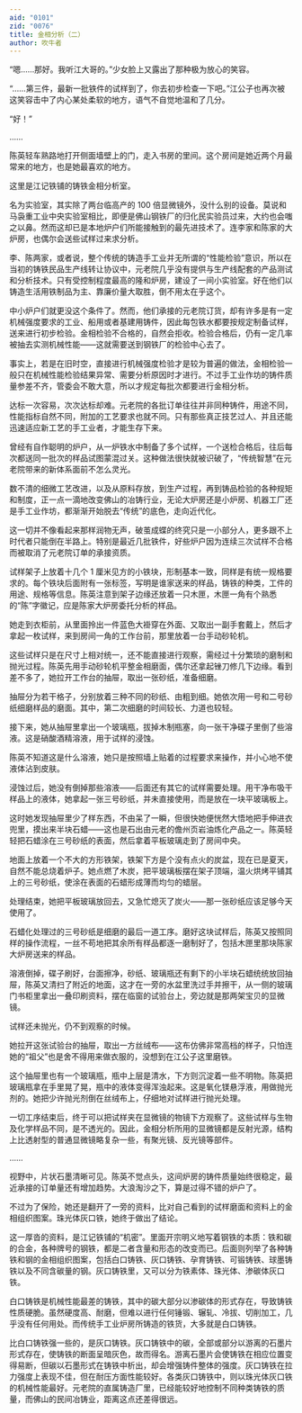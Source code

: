 ```yaml
---
aid: "0101"
zid: "0076"
title: 金相分析（二）
author: 吹牛者
---
```


“嗯……那好。我听江大哥的。”少女脸上又露出了那种极为放心的笑容。



“……第三件，最新一批铁件的试样到了，你去初步检查一下吧。”江公子也再次被这笑容击中了内心某处柔软的地方，语气不自觉地温和了几分。



“好！”



……



陈英轻车熟路地打开侧面墙壁上的门，走入书房的里间。这个房间是她近两个月最常来的地方，也是她最喜欢的地方。



这里是江记铁铺的铸铁金相分析室。



名为实验室，其实除了两台临高产的 100 倍显微镜外，没什么别的设备。莫说和马袅重工业中央实验室相比，即便是佛山钢铁厂的归化民实验员过来，大约也会嗤之以鼻。然而这却已是本地炉户们所能接触到的最先进技术了。连李家和陈家的大炉房，也偶尔会送些试样过来求分析。



李、陈两家，或者说，整个传统的铸造手工业并无所谓的“性能检验”意识，所以在当初的铸铁民品生产线转让协议中，元老院几乎没有提供与生产线配套的产品测试和分析技术。只有受控制程度最高的隆和炉房，建设了一间小实验室。好在他们以铸造生活用铁制品为主、靠廉价量大取胜，倒不用太在乎这个。



中小炉户们就更没这个条件了。然而，他们承接的元老院订货，却有许多是有一定机械强度要求的工业、船用或者基建用铸件，因此每包铁水都要按规定制备试样，送来进行初步检验。金相检验不合格的，自然会拒收。检验合格后，仍有一定几率被抽去实测机械性能——这就需要送到钢铁厂的检验中心去了。



事实上，若是在旧时空，直接进行机械强度检验才是较为普遍的做法，金相检验一般只在机械性能检验结果异常、需要分析原因时才进行。不过手工业作坊的铸件质量参差不齐，管委会不敢大意，所以才规定每批次都要进行金相分析。



达标一次容易，次次达标却难。元老院的各批订单往往并非同种铸件，用途不同，性能指标自然不同，附加的工艺要求也就不同。只有那些真正技艺过人、并且还能迅速适应新工艺的手工业者，才能生存下来。



曾经有自作聪明的炉户，从一炉铁水中制备了多个试样，一个送检合格后，往后每次都送同一批次的样品试图蒙混过关。这种做法很快就被识破了，“传统智慧”在元老院带来的新体系面前不怎么灵光。



数不清的细微工艺改进，以及从原料存放，到生产过程，再到铸品检验的各种规矩和制度，正一点一滴地改变佛山的冶铸行业，无论大炉房还是小炉房、机器工厂还是手工业作坊，都渐渐开始脱去“传统”的底色，走向近代化。



这一切并不像看起来那样润物无声，破茧成蝶的终究只是一小部分人，更多跟不上时代者只能倒在半路上。特别是最近几批铁件，好些炉户因为连续三次试样不合格而被取消了元老院订单的承接资质。



试样架子上放着十几个 1 厘米见方的小铁块，形制基本一致，同样是有统一规格要求的。每个铁块后面附有一张标签，写明是谁家送来的样品，铸铁的种类，工件的用途、规格等信息。陈英注意到架子边缘还放着一只木匣，木匣一角有个熟悉的“陈”字徽记，应是陈家大炉房委托分析的样品。



她走到衣柜前，从里面拎出一件蓝色大褂穿在外面、又取出一副手套戴上，然后才拿起一枚试样，来到房间一角的工作台前，那里放着一台手动砂轮机。



这些试样只是在尺寸上相对统一，还不能直接进行观察，需经过十分繁琐的磨制和抛光过程。陈英先用手动砂轮机平整金相磨面，偶尔还拿起锉刀修几下边缘。看到差不多了，她拉开工作台的抽屉，取出一张砂纸，准备细磨。



抽屉分为若干格子，分别放着三种不同的砂纸、由粗到细。她依次用一号和二号砂纸细磨样品的磨面。其中，第二次细磨的时间较长、力道也较轻。



接下来，她从抽屉里拿出一个玻璃瓶，拔掉木制瓶塞，向一张干净碟子里倒了些溶液。这是硝酸酒精溶液，用于试样的浸蚀。



陈英不知道这是什么溶液，她只是按照墙上贴着的过程要求来操作，并小心地不使液体沾到皮肤。



浸蚀过后，她没有倒掉那些溶液——后面还有其它的试样需要处理。用干净布吸干样品上的液体，她拿起一张三号砂纸，并未直接使用，而是放在一块平玻璃板上。



这时她发现抽屉里少了样东西，不由呆了一瞬，但很快她便恍然大悟地把手伸进衣兜里，摸出来半块石蜡——这也是石出由元老的儋州页岩油炼化产品之一。陈英轻轻把石蜡涂在三号砂纸的表面，然后拿着平板玻璃走到了房间中央。



地面上放着一个不大的方形铁架，铁架下方是个没有点火的炭盆，现在已是夏天，自然不能总烧着炉子。她点燃了木炭，把平玻璃板摆在架子顶端，温火烘烤平铺其上的三号砂纸，使涂在表面的石蜡形成薄而均匀的蜡层。



处理结束，她把平板玻璃放回去，又急忙熄灭了炭火——那一张砂纸应该足够今天使用了。



石蜡化处理过的三号砂纸是细磨的最后一道工序。磨好这块试样后，陈英又按照同样的操作流程，一丝不苟地把其余所有样品都逐一磨制好了，包括木匣里那块陈家大炉房送来的样品。



溶液倒掉，碟子刷好，台面擦净，砂纸、玻璃瓶还有剩下的小半块石蜡统统放回抽屉，陈英又清扫了附近的地面，这才在一旁的水盆里洗过手并擦干，从一侧的玻璃门书柜里拿出一叠印刷资料，摆在临窗的试验台上，旁边就是那两架宝贝的显微镜。



试样还未抛光，仍不到观察的时候。



她拉开这张试验台的抽屉，取出一方丝绒布——这布仿佛非常高档的样子，只怕连她的“祖父”也是舍不得用来做衣服的，没想到在江公子这里磨铁。



这个抽屉里也有一个玻璃瓶，瓶中上层是清水，下方则沉淀着一些不明物。陈英把玻璃瓶拿在手里晃了晃，瓶中的液体变得浑浊起来。这是氧化镁悬浮液，用做抛光剂的。她把少许抛光剂倒在丝绒布上，仔细地对试样进行抛光处理。



一切工序结束后，终于可以把试样夹在显微镜的物镜下方观察了。这些试样与生物及化学样品不同，是不透光的。因此，金相分析所用的显微镜都是反射光源，结构上比透射型的普通显微镜略复杂一些，有聚光镜、反光镜等部件。



……



视野中，片状石墨清晰可见。陈英不觉点头，这间炉房的铸件质量始终很稳定，最近承接的订单量还有增加趋势。大浪淘沙之下，算是过得不错的炉户了。



不过为了保险，她还是翻开了一旁的资料，比对自己看到的试样磨面和资料上的金相组织图案。珠光体灰口铁，她终于做出了结论。



这一厚沓的资料，是江记铁铺的“机密”。里面开宗明义地写着钢铁的本质：铁和碳的合金，各种牌号的钢铁，都是二者含量和形态的改变而已。后面则列举了各种铸铁和钢的金相组织图案，包括白口铸铁、灰口铸铁、孕育铸铁、可锻铸铁、球墨铸铁以及不同含碳量的钢。灰口铸铁里，又可以分为铁素体、珠光体、渗碳体灰口铁。



白口铸铁是机械性能最差的铸铁，其中的碳大部分以渗碳体的形式存在，导致铸铁性质硬脆。虽然硬度高、耐磨，但难以进行任何锤锻、辗轧、冷拔、切削加工，几乎没有任何用处。而传统手工业炉房所铸造的铁货，大多就是白口铸铁。



比白口铸铁强一些的，是灰口铸铁。灰口铸铁中的碳，全部或部分以游离的石墨片形式存在，使铸铁的断面呈暗灰色，故而得名。游离石墨片会使铸铁在相应位置变得易断，但碳以石墨形式在铸铁中析出，却会增强铸件整体的强度。灰口铸铁在拉力强度上表现不佳，但在耐压方面性能较好。各类灰口铸铁中，则以珠光体灰口铁的机械性能最好。元老院的直属铸造厂里，已经能较好地控制不同种类铸铁的质量，而佛山的民间冶铸业，距离这点还差得很远。


